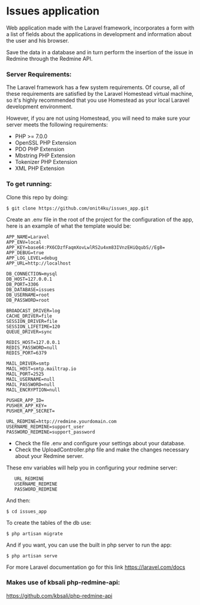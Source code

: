 # Issues application
Web application made with the Laravel framework, incorporates a form with a list of fields about the applications in development and information about the user and his browser.

Save the data in a database and in turn perform the insertion of the issue in Redmine through the Redmine API.
### Server Requirements:
The Laravel framework has a few system requirements. Of course, all of these requirements are satisfied by the Laravel Homestead virtual machine, so it's highly recommended that you use Homestead as your local Laravel development environment.

However, if you are not using Homestead, you will need to make sure your server meets the following requirements:

* PHP >= 7.0.0
* OpenSSL PHP Extension
* PDO PHP Extension
* Mbstring PHP Extension
* Tokenizer PHP Extension
* XML PHP Extension

### To get running:
Clone this repo by doing:

    $ git clone https://github.com/onit4ku/issues_app.git
    
Create an .env file in the root of the project for the configuration of the app, here is an example of what the template would be:   

    APP_NAME=Laravel
    APP_ENV=local
    APP_KEY=base64:PX6CDzfFaqmXovLwlRS2u4xm83IVnzEHiQqubS//Eg8=
    APP_DEBUG=true
    APP_LOG_LEVEL=debug
    APP_URL=http://localhost
    
    DB_CONNECTION=mysql
    DB_HOST=127.0.0.1
    DB_PORT=3306
    DB_DATABASE=issues
    DB_USERNAME=root
    DB_PASSWORD=root
    
    BROADCAST_DRIVER=log
    CACHE_DRIVER=file
    SESSION_DRIVER=file
    SESSION_LIFETIME=120
    QUEUE_DRIVER=sync
    
    REDIS_HOST=127.0.0.1
    REDIS_PASSWORD=null
    REDIS_PORT=6379
    
    MAIL_DRIVER=smtp
    MAIL_HOST=smtp.mailtrap.io
    MAIL_PORT=2525
    MAIL_USERNAME=null
    MAIL_PASSWORD=null
    MAIL_ENCRYPTION=null
    
    PUSHER_APP_ID=
    PUSHER_APP_KEY=
    PUSHER_APP_SECRET=
    
    URL_REDMINE=http://redmine.yourdomain.com
    USERNAME_REDMINE=support_user
    PASSWORD_REDMINE=support_password


* Check the file .env and configure your settings about your database.
* Check the UploadController.php file and make the changes necessary about your Redmine server.

These env variables will help you in configuring your redmine server:

       URL_REDMINE
       USERNAME_REDMINE
       PASSWORD_REDMINE



And then:     
    
    $ cd issues_app
    
To create the tables of the db use:
    
    $ php artisan migrate
    
And if you want, you can use the built in php server to run the app:
    
    $ php artisan serve


For more Laravel documentation go for this link
https://laravel.com/docs

### Makes use of kbsali php-redmine-api:
https://github.com/kbsali/php-redmine-api